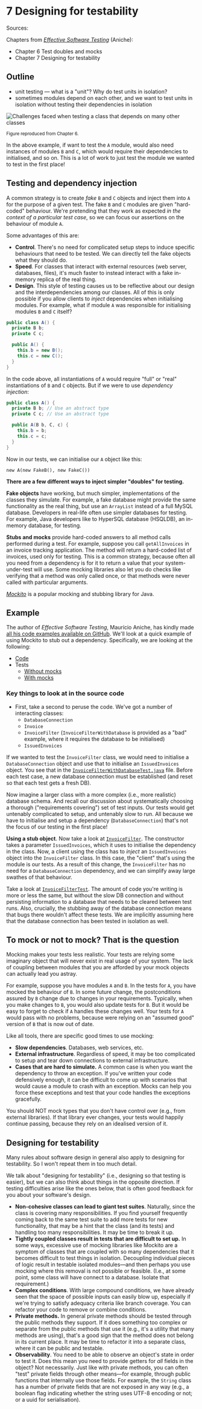 # 7 Designing for testability

Sources:

Chapters from _[Effective Software Testing](https://www.manning.com/books/effective-software-testing)_ (Aniche):

- Chapter 6 Test doubles and mocks
- Chapter 7 Designing for testability

## Outline

- unit testing — what is a "unit"? Why do test units in isolation?
- sometimes modules depend on each other, and we want to test units in isolation without testing their dependencies in isolation

![Challenges faced when testing a class that depends on many other classes](transitive-deps.png)

<small>Figure reproduced from Chapter 6.</small>

In the above example, if want to test the `A` module, would also need instances of modules `B` and `C`, which would require their dependencies to initialised, and so on. This is a lot of work to just test the module we wanted to test in the first place!

## Testing and dependency injection 

A common strategy is to create _fake_ `B` and `C` objects and inject them into `A` for the purpose of a given test. The fake `B` and `C` modules are given "hard-coded" behaviour. We're pretending that they work as expected _in the context of a particular test case_, so we can focus our assertions on the behaviour of module `A`.

Some advantages of this are:

* **Control**. There's no need for complicated setup steps to induce specific behaviours that need to be tested. We can directly tell the fake objects what they should do.
* **Speed**. For classes that interact with external resources (web server, databases, files), it's much faster to instead interact with a fake in-memory replica of the real thing.
* **Design**. This style of testing causes us to be reflective about our design and the interdependencies among our classes. All of this is only possible if you allow clients to _inject_ dependencies when initialising modules. For example, what if module `A` was responsible for initialising modules `B` and `C` itself?

```java
public class A() {
  private B b;
  private C c;

  public A() {
    this.b = new B();
    this.c = new C();
  }
}
```

In the code above, all instantiations of `A` would require "full" or "real" instantiations of `B` and `C` objects. But if we were to use _dependency injection_:

```java
public class A() {
  private B b; // Use an abstract type 
  private C c; // Use an abstract type

  public A(B b, C, c) {
    this.b = b;
    this.c = c;
  }
}
```

Now in our tests, we can initialise our `A` object like this:

`new A(new FakeB(), new FakeC())`


**There are a few different ways to inject simpler "doubles" for testing.**

**Fake objects** have working, but much simpler, implementations of the classes they simulate. For example, a fake database might provide the same functionality as the real thing, but use an `ArrayList` instead of a full MySQL database. Developers in real-life often use simpler databases for testing. For example, Java developers like to HyperSQL database (HSQLDB), an in-memory database, for testing.

**Stubs and mocks** provide hard-coded answers to all method calls performed during a test. For example, suppose you call `getAllInvoices` in an invoice tracking application. The method will return a hard-coded list of invoices, used only for testing. This is a common strategy, because often all you need from a dependency is for it to return a value that your system-under-test will use. Some mocking libraries also let you do checks like verifying that a method was only called once, or that methods were never called with particular arguments.

_[Mockito](https://site.mockito.org/)_ is a popular mocking and stubbing library for Java.

## Example

The author of _Effective Software Testing_, Maurício Aniche, has kindly made [all his code examples available on GitHub](https://github.com/effective-software-testing/code/tree/main). We'll look at a quick example of using Mockito to stub out a dependency. Specifically, we are looking at the following:

* [Code](https://github.com/effective-software-testing/code/tree/main/ch6/src/main/java/ch6/stub)
* Tests
  * [Without mocks](https://github.com/effective-software-testing/code/blob/main/ch6/src/test/java/ch6/stub/InvoiceFilterWithDatabaseTest.java)
  * [With mocks](https://github.com/effective-software-testing/code/blob/main/ch6/src/test/java/ch6/stub/InvoiceFilterTest.java)

### Key things to look at in the source code 

* First, take a second to peruse the code. We've got a number of interacting classes:
  * `DatabaseConnection`
  * `Invoice`
  * `InvoiceFilter` (`InvoiceFilterWithDatabase` is provided as a "bad" example, where it requires the database to be initialised)
  * `IssuedInvoices`

If we wanted to test the `InvoiceFilter` class, we would need to initialise a `DatabaseConnection` object and use that to initialise an `IssuedInvoices` object. You see that in the [`InvoiceFilterWithDatabaseTest.java`](https://github.com/effective-software-testing/code/blob/main/ch6/src/test/java/ch6/stub/InvoiceFilterWithDatabaseTest.java) file. Before each test case, a new database connection must be established (and reset so that each test gets a fresh DB).

Now imagine a larger class with a more complex (i.e., more realistic) database schema. And recall our discussion about systematically choosing a thorough ("requirements covering") set of test inputs. Our tests would get untenably complicated to setup, and untenably slow to run. All because we have to initialise and setup a dependency (`DatabaseConnection`) that's not the focus of our testing in the first place!

**Using a stub object**. Now take a look at [`InvoiceFilter`](https://github.com/effective-software-testing/code/blob/main/ch6/src/main/java/ch6/stub/InvoiceFilter.java). The constructor takes a parameter `IssuedInvoices`, which it uses to initialise the dependency in the class. Now, a client using the class has to _inject_ an `IssuedInvoices` object into the `InvoiceFilter` class. In this case, the "client" that's using the module is our tests. As a result of this change, the `InvoiceFilter` has no need for a `DatabaseConnection` dependency, and we can simplify away large swathes of that behaviour.

Take a look at [`InvoiceFilterTest`](https://github.com/effective-software-testing/code/blob/main/ch6/src/test/java/ch6/stub/InvoiceFilterTest.java). The amount of code you're writing is more or less the same, but without the slow DB connection and without persisting information to a database that needs to be cleared between test runs. Also, crucially, the stubbing away of the database connection means that bugs there wouldn't affect these tests. We are implicitly assuming here that the database connection has been tested in isolation as well.

## To mock or not to mock? That is the question

Mocking makes your tests less realistic. Your tests are relying some imaginary object that will never exist in real usage of your system. The lack of coupling between modules that you are afforded by your mock objects can actually lead you astray.

For example, suppose you have modules `A` and `B`. In the tests for `A`, you have mocked the behaviour of `B`. In some future change, the postconditions assured by `B` change due to changes in your requirements. Typically, when you make changes to `B`, you would also update tests for `B`. But it would be easy to forget to check if `A` handles these changes well. Your tests for `A` would pass with no problems, because were relying on an "assumed good" version of `B` that is now out of date.

Like all tools, there are specific good times to use mocking:

* **Slow dependencies**. Databases, web services, etc.
* **External infrastructure**. Regardless of speed, it may be too complicated to setup and tear down connections to external infrastructure.
* **Cases that are hard to simulate.** A common case is when you want the dependency to throw an exception. If you've written your code defensively enough, it can be difficult to come up with scenarios that would cause a module to crash with an exception. Mocks can help you force these exceptions and test that your code handles the exceptions gracefully.

You should NOT mock types that you don't have control over (e.g., from external libraries). If that library ever changes, your tests would happily continue passing, because they rely on an idealised version of it.

## Designing for testability

Many rules about software design in general also apply to designing for testability. So I won't repeat them in too much detail.

We talk about "designing for testability" (i.e., designing so that testing is easier), but we can also think about things in the opposite direction. If testing difficulties arise like the ones below, that is often good feedback for you about your software's design.

* **Non-cohesive classes can lead to giant test suites**. Naturally, since the class is covering many responsibilities. If you find yourself frequently coming back to the same test suite to add more tests for new functionality, that may be a hint that the class (and its tests) and handling too many responsibilities. It may be time to break it up.
* **Tightly coupled classes result in tests that are difficult to set up.** In some ways, excessive use of mocking libraries like Mockito are a symptom of classes that are coupled with so many dependencies that it becomes difficult to test things in isolation. Decoupling individual pieces of logic result in testable isolated modules—and then perhaps you use mocking where this removal is not possible or feasible. (I.e., at some point, some class will have connect to a database. Isolate that requirement.)
* **Complex conditions**. With large compound conditions, we have already seen that the space of possible inputs can easily blow up, especially if we're trying to satisfy adequacy criteria like branch coverage. You can refactor your code to remove or combine conditions.
* **Private methods.** In general private methods should be tested through the public methods they support. If it does something too complex or separate from the public methods that use it (e.g., it's a utility that many methods are using), that's a good sign that the method does not belong in its current place. It may be time to refactor it into a separate class, where it can be public and testable.
* **Observability**. You need to be able to observe an object's state in order to test it. Does this mean you need to provide getters for _all_ fields in the object? Not necessarily. Just like with private methods, you can often "test" private fields through other means—for example, through public functions that internally use those fields. For example, the `String` class has a number of private fields that are not exposed in any way (e.g., a boolean flag indicating whether the string uses UTF-8 encoding or not; or a uuid for serialisation).
